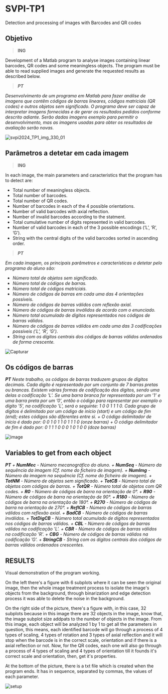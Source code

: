 # SVPI-TP1
Detection and processing of images with Barcodes and QR codes

## Objetivo
> **ING**

Development of a Matlab program to analyse images containing linear barcodes, QR codes and some meaningless objects. 
The program must be able to read supplied images and generate the requested results as described below.

> _**PT**_

 _Desenvolvimento de um programa em Matlab para fazer análise de imagens que contêm códigos de barras
lineares, códigos matriciais (QR codes) e outros objetos sem significado. O programa deve ser capaz de
interpretar imagens fornecidas e de gerar os resultados pedidos conforme descrito adiante. Serão dadas
imagens exemplo para permitir o desenvolvimento, mas as imagens usadas para obter os resultados de
avaliação serão novas._


![svpi2024_TP1_img_330_01](https://github.com/Nunoc99/SVPI-TP1/assets/114221939/3b3bc746-0495-42d6-804e-593d72aaa9e8)

 
## Parâmetros a detetar em cada imagem
> **ING**

In each image, the main parameters and caracteristics that the program has to detect are:
+ Total number of meaningless objects.
+ Total number of barcodes.
+ Total number of QR codes.
+ Number of barcodes in each of the 4 possible orientations.
+ Number of valid barcodes with axial reflection.
+ Number of invalid barcodes according to the statment.
+ Total cumulative number of digits represented in valid barcodes.
+ Number of valid barcodes in each of the 3 possible encodings (’L’, ’R’, ’G’).
+ String with the central digits of the valid barcodes sorted in ascending order.

> _**PT**_

 _Em cada imagem, os principais parâmetros e características a detetar pelo programa do aluno são:_
+ _Número total de objetos sem significado._
+ _Número total de códigos de barras._
+ _Número total de códigos matriciais._
+ _Número de códigos de barras em cada uma das 4 orientações possíveis._
+ _Número de códigos de barras válidos com reflexão axial._
+ _Número de códigos de barras inválidos de acordo com o enunciado._
+ _Número total acumulado de dígitos representados nos códigos de barras válidos._
+ _Número de códigos de barras válidos em cada uma das 3 codificações possíveis (’L’, ’R’, ’G’)._
+ _String com os dígitos centrais dos códigos de barras válidos ordenados de forma crescente._


![Capturar](https://github.com/Nunoc99/SVPI-TP1/assets/114221939/306f631a-995d-4163-9e90-d72609854b31)


## Os códigos de barras
_**PT**_
_Neste trabalho, os códigos de barras traduzem grupos de dígitos decimais. Cada dígito é representado
por um conjunto de 7 barras pretas ou brancas. Existem várias formas de codificação dos dígitos, sendo
uma delas a codificação ’L’. Se uma barra branca for representada por um ’1’ e uma barra preta por um
’0’, então o código para representar por exemplo o dígito ’5’, na codificação ’L’, será o seguinte: 1 0 0
1 1 1 0. Cada grupo de dígitos é delimitado por um código de início (start) e um código de fim (end);
estes códigos são diferentes entre si._
_+ O código delimitador de início é dado por: 0 0 1 0 1 1 0 1 1 1 0 (onze barras)_
_+ O código delimitador de fim é dado por: 0 1 1 1 0 0 0 1 0 1 0 0 (doze barras)_

![image](https://github.com/Nunoc99/SVPI-TP1/assets/114221939/75055310-b6d7-4ad0-b4a8-d14aefc11b64)


## Variables to get from each object
_**PT**_
_+ **NumMec** - Número mecanográfico do aluno._
_+ **NumSeq** - Número da sequência da imagem (Cf. nome do ficheiro de imagem)._
_+ **NumImg** - Número da imagem na sequência (Cf. nome do ficheiro de imagem)._
_+ **TotNM** - Número de objetos sem significado._
_+ **TotCB** - Número total de objetos com códigos de barras._
_+ **TotQR** - Número total de objetos com QR codes._
_+ **R0** - Número de códigos de barra na orientação de 0°._
_+ **R90** - Número de códigos de barra na orientação de 90°._
_+ **R180** - Número de códigos de barra na orientação de 180°._
_+ **R270** - Número de códigos de barra na orientação de 270°._
_+ **ReflCB** - Número de códigos de barras válidos com reflexão axial._
_+ **BadCB** - Número de códigos de barras inválidos._
_+ **TotDigCB** - Número total acumulado de dígitos representados nos códigos de barras válidos._
_+ **CBL** - Número de códigos de barras válidos na codificação ’L’._
_+ **CBR** - Número de códigos de barras válidos na codificação ’R’._
_+ **CBG** - Número de códigos de barras válidos na codificação ’G’._
_+ **StringCB** - String com os dígitos centrais dos códigos de barras válidos ordenados crescentes._


## RESULTS
Visual demonstration of the program working.

On the left there's a figure with 6 subplots where it can be seen the original image, then the whole image treatment process to isolate the image's objects from the background, through binarization and edge detection process it was able to delete the noise in the background.

On the right side of the picture, there's a figure with, in this case, 32 subplots because in this image there are 32 objects in the image, know that, the image subplot size addpats to the number of objects in the image. From this image, each object will be analyzed 1 by 1 to get all the parameters in question, this means, each identified barcode will go through a process of 4 types of scaling, 4 types of rotation and 3 types of axial reflection and it will stop when the barcode is in the correct scale, orientation and if there is a axial reflection or not. Now, for the QR codes, each one will also go through a process of 4 types of scaling and 4 types of orientation till it founds it's correct scale and orientation, then, get it's properties.

At the bottom of the picture, there is a txt file which is created when the program ends. It has in sequence, separated by commas, the values of each parameter.

![setup](https://github.com/Nunoc99/SVPI-TP1/assets/114221939/68917b7a-296c-45d2-bec9-b803da5c5c24)

